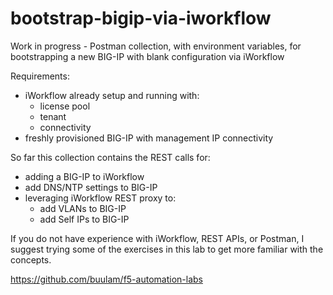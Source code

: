 # bootstrap-bigip-via-iworkflow
Work in progress - Postman collection, with environment variables, for bootstrapping a new BIG-IP with blank configuration via iWorkflow

Requirements:
- iWorkflow already setup and running with:
  - license pool
  - tenant
  - connectivity
- freshly provisioned BIG-IP with management IP connectivity

So far this collection contains the REST calls for:
- adding a BIG-IP to iWorkflow
- add DNS/NTP settings to BIG-IP
- leveraging iWorkflow REST proxy to:
  - add VLANs to BIG-IP
  - add Self IPs to BIG-IP

If you do not have experience with iWorkflow, REST APIs, or Postman, I suggest trying some of the exercises in this lab to get more familiar with the concepts.

https://github.com/buulam/f5-automation-labs
